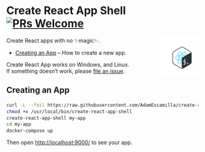 # Create React App Shell [![PRs Welcome](https://img.shields.io/badge/PRs-welcome-green.svg)](https://github.com/facebook/create-react-app/blob/main/CONTRIBUTING.md)

<img alt="Logo" align="right" src="https://github.com/AdamEscamilla/create-react-app-shell/blob/master/logo.png?raw=true" width="20%" />

Create React apps with no ✨magic✨.

- [Creating an App](#creating-an-app) – How to create a new app.

Create React App works on Windows, and Linux.<br>
If something doesn’t work, please [file an issue](https://github.com/AdamEscamilla/create-react-app-shell/issues/new).<br>

## Creating an App

```sh
curl -L --fail https://raw.githubusercontent.com/AdamEscamilla/create-react-app-shell/master/run.sh -o /usr/local/bin/create-react-app-shell
chmod +x /usr/local/bin/create-react-app-shell
create-react-app-shell my-app
cd my-app
docker-compose up
```

Then open [http://localhost:9000/](http://localhost:9000/) to see your app.<br>
